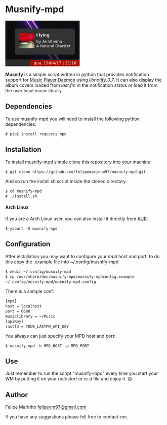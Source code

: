 # Musnify-mpd

![](screenshot.png)

**Musnify** is a simple script written in python that provides notification support for [Music Player Daemon](https://github.com/MaxKellermann/MPD) using _libnotify_0.7_.
It can also display the album covers loaded from _last.fm_ in the notification status or load it from the user local music library.

## Dependencies
To use musnify-mpd you will need to install the following python dependencies:

    # pip2 install requests mpd

## Installation

To install musnify-mpd simple clone this repository into your machine:

    $ git clone https://github.com/felipemarinho97/musnify-mpd.git
And so run the install.sh script inside the cloned directory.

    $ cd musnify-mpd   
    # ./install.sh
    
#### Arch Linux
If you are a Arch Linux user, you can also install it directly from [AUR](https://aur.archlinux.org/packages/musnify-mpd):

    $ yaourt -S musnify-mpd

## Configuration

After installation you may want to configure your _mpd_ host and port, to do this copy the .example file into ~/.config/musnify-mpd

    $ mkdir ~/.config/musnify-mpd
    $ cp /usr/share/doc/musnify-mpd/musnify-mpdconfig.example ~/.config/musnify-mpd/musnify-mpd.config

There is a sample conf:

    [mpd]
    host = localhost
    port = 6600
    musiclibrary = ~/Music
    [apiKey]
    lastfm = YOUR_LASTFM_API_KEY

You always can just specify your MPD host and port:

    $ musnify-mpd -h MPD_HOST -p MPD_PORT

## Use
Just remember to run the script "musnify-mpd" every time you start your WM by putting
it on your _autostart_ or _rc.d_ file and enjoy it. 😄

## Author
Felipe Marinho
<felipevm97@gmail.com>

If you have any suggestions please fell free to contact-me.
